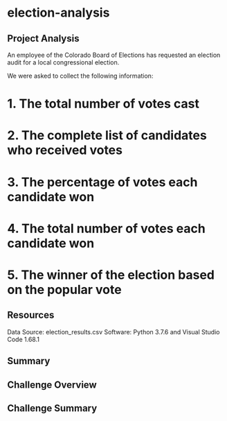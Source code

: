 # election-analysis

## Project Analysis 
An employee of the Colorado Board of Elections has requested an election audit for a local congressional election. 

We were asked to collect the following information: 
# 1. The total number of votes cast
# 2. The complete list of candidates who received votes
# 3. The percentage of votes each candidate won
# 4. The total number of votes each candidate won
# 5. The winner of the election based on the popular vote

## Resources
Data Source: election_results.csv
Software: Python 3.7.6 and Visual Studio Code 1.68.1

## Summary

## Challenge Overview

## Challenge Summary 
